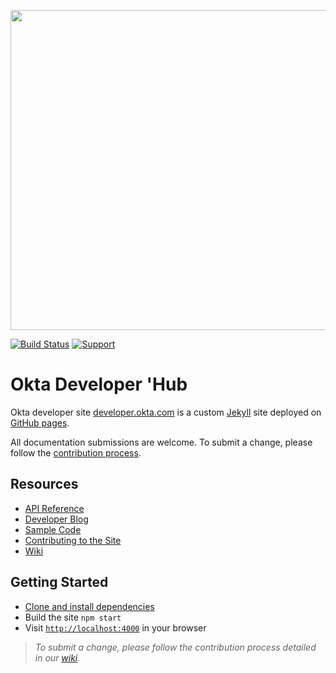 <p align="center">
  <img src="https://devforum.okta.com/uploads/oktadev/original/1X/bf54a16b5fda189e4ad2706fb57cbb7a1e5b8deb.png" href='https://devforum.okta.com/' width="512px"/>
</p>

[![Build Status](https://travis-ci.org/okta/okta.github.io.svg?branch=source)](https://travis-ci.org/okta/okta.github.io)
[![Support](https://img.shields.io/badge/support-Developer%20Forum-blue.svg)](https://devforum.okta.com/)

# Okta Developer 'Hub

Okta developer site [developer.okta.com](https://developer.okta.com) is a custom [Jekyll](http://jekyllrb.com/) site deployed on [GitHub pages](https://pages.github.com/).

All documentation submissions are welcome. To submit a change, please follow the [contribution process](https://github.com/okta/okta.github.io/wiki/Contributing-to-the-Site#you-are-making-a-non-blog-change).

## Resources

- [API Reference](https://developer.okta.com/docs/api/resources/)
- [Developer Blog](https://developer.okta.com/blog/)
- [Sample Code](https://developer.okta.com/code/)
- [Contributing to the Site](https://github.com/okta/okta.github.io/wiki/Contributing-to-the-Site)
- [Wiki](https://github.com/okta/okta.github.io/wiki)

## Getting Started

- [Clone and install dependencies](https://github.com/okta/okta.github.io/wiki/Setting-Up-Your-Environment)
- Build the site `npm start`
- Visit [`http://localhost:4000`](http://localhost:4000) in your browser

> *To submit a change, please follow the contribution process detailed in our [wiki](https://github.com/okta/okta.github.io/wiki).*
